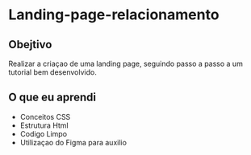 # <h1>Landing-page-relacionamento</h1>
<h2>Obejtivo</h2>
Realizar a criaçao de uma landing page, seguindo passo a passo a um tutorial bem desenvolvido.

<h2>O que eu aprendi</h2>
<ul>
<li>Conceitos CSS</li>
<li>Estrutura Html</li>
<li>Codigo Limpo</li>
<li>Utilizaçao do Figma para auxilio</li>
</ul>

